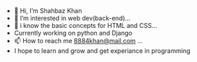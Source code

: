 - 👋 Hi, I’m Shahbaz Khan
- 👀 I’m interested in web dev(back-end)...
- 🌱 i know the basic concepts for HTML and CSS...
- Currently working on python and Django
- 📫 How to reach me 8884khan@mail.com ...
- I hope to learn and grow and get experiance in programming
<!---
8884khan/8884khan is a ✨ special ✨ repository because its `README.md` (this file) appears on your GitHub profile.
You can click the Preview link to take a look at your changes.
--->
